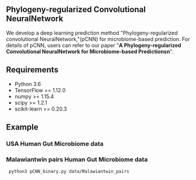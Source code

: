 ## Phylogeny-regularized Convolutional NeuralNetwork
We develop a deep learning prediction method "Phylogeny-regularized convolutional NeuralNetwork,"(pCNN) for microbiome-based prediction. For details of pCNN, users can refer to our paper "**A Phylogeny-regularized Convolutional NeuralNetwork for Microbiome-based Predictionsn**".

## Requirements

- Python 3.6
- TensorFlow == 1.12.0
- numpy >= 1.15.4
- scipy >= 1.2.1
- scikit-learn == 0.20.3

## Example
### USA Human Gut Microbiome data


### Malawiantwin pairs Human Gut Microbiome data

```
 python3 pCNN_binary.py data/Malawiantwin_pairs
```
